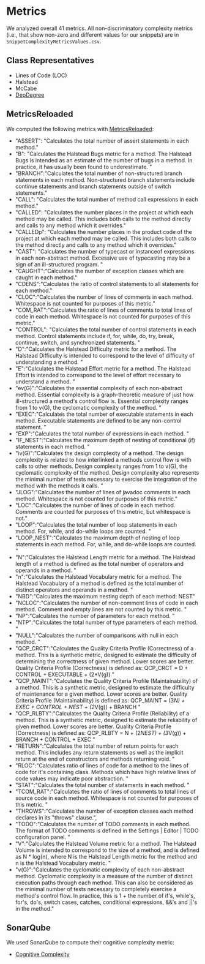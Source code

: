 # Metrics

We analyzed overall 41 metrics. All non-discriminatory complexity metrics (i.e., that show non-zero and different values for our snippets) are in `SnippetComplexityMetricsValues.csv`.

## Class Representatives

- Lines of Code (LOC)
- Halstead
- McCabe
- [DepDegree](https://www.sosy-lab.org/~dbeyer/DepDigger/)

## MetricsReloaded

We computed the following metrics with [MetricsReloaded](https://github.com/BasLeijdekkers/MetricsReloaded/):

- "ASSERT": "Calculates the total number of assert statements in each method."
- "B": "Calculates the Halstead Bugs metric for a method. The Halstead Bugs is intended as an estimate of the number of bugs in a method. In practice, it has usually been found to underestimate. "
- "BRANCH":"Calculates the total number of non-structured branch statements in each method. Non-structured branch statements include continue statements and branch statements outside of switch statements."
- "CALL": "Calculates the total number of method call expressions in each method."
- "CALLED": "Calculates the number places in the project at which each method may be called. This includes both calls to the method directly and calls to any method which it overrides."
- "CALLEDp": "Calculates the number places in the product code of the project at which each method may be called. This includes both calls to the method directly and calls to any method which it overrides."
- "CAST": "Calculates the number of typecast or instanceof expressions in each non-abstract method. Excessive use of typecasting may be a sign of an ill-structured program. "
- "CAUGHT":"Calculates the number of exception classes which are caught in each method."
- "CDENS":"Calculates the ratio of control statements to all statements for each method."
- "CLOC":"Calculates the number of lines of comments in each method. Whitespace is not counted for purposes of this metric."
- "COM_RAT":"Calculates the ratio of lines of comments to total lines of code in each method. Whitespace is not counted for purposes of this metric."
- "CONTROL": "Calculates the total number of control statements in each method. Control statements include if, for, while, do, try, break, continue, switch, and synchronized statements. "
- "D":"Calculates the Halstead Difficulty metric for a method. The Halstead Difficulty is intended to correspond to the level of difficulty of understanding a method. "
- "E":"Calculates the Halstead Effort metric for a method. The Halstead Effort is intended to correspond to the level of effort necessary to understand a method. "
- "ev(G)":"Calculates the essential complexity of each non-abstract method. Essential complexity is a graph-theoretic measure of just how ill-structured a method's control flow is. Essential complexity ranges from 1 to v(G), the cyclomatic complexity of the method. "
- "EXEC":"Calculates the total number of executable statements in each method. Executable statements are defined to be any non-control statement. "
- "EXP":"Calculates the total number of expressions in each method. "
- "IF_NEST":"Calculates the maximum depth of nesting of conditional (if) statements in each method. "
- "iv(G)":"Calculates the design complexity of a method. The design complexity is related to how interlinked a methods control flow is with calls to other methods. Design complexity ranges from 1 to v(G), the cyclomatic complexity of the method. Design complexity also represents the minimal number of tests necessary to exercise the integration of the method with the methods it calls. "
- "JLOG":"Calculates the number of lines of javadoc comments in each method. Whitespace is not counted for purposes of this metric."
- "LOC":"Calculates the number of lines of code in each method. Comments are counted for purposes of this metric, but whitespace is not."
- "LOOP":"Calculates the total number of loop statements in each method. For, while, and do-while loops are counted. "
- "LOOP_NEST":"Calculates the maximum depth of nesting of loop statements in each method. For, while, and do-while loops are counted. "
- "N":"Calculates the Halstead Length metric for a method. The Halstead length of a method is defined as the total number of operators and operands in a method. "
- "n":"Calculates the Halstead Vocabulary metric for a method. The Halstead Vocabulary of a method is defined as the total number of distinct operators and operands in a method. "
- "NBD":"Calculates the maximum nesting depth of each method: NEST"
- "NCLOC":"Calculates the number of non-comment lines of code in each method. Comment and empty lines are not counted by this metric. "
- "NP":"Calculates the number of parameters for each method. "
- "NTP":"Calculates the total number of type parameters of each method. "
- "NULL":"Calculates the number of comparisons with null in each method. "
- "QCP_CRCT":"Calculates the Quality Criteria Profile (Correctness) of a method. This is a synthetic metric, designed to estimate the difficulty of determining the correctness of given method. Lower scores are better. Quality Criteria Profile (Correctness) is defined as: QCP_CRCT = D + CONTROL + EXECUTABLE + (2*V(g)) "
- "QCP_MAINT":"Calculates the Quality Criteria Profile (Maintainability) of a method. This is a synthetic metric, designed to estimate the difficulty of maintenance for a given method. Lower scores are better. Quality Criteria Profile (Maintainability) is defined as: QCP_MAINT = (3*N) + EXEC + CONTROL + NEST + (2*V(g)) + BRANCH "
- "QCP_RLBTY":"Calculates the Quality Criteria Profile (Reliability) of a method. This is a synthetic metric, designed to estimate the reliability of given method. Lower scores are better. Quality Criteria Profile (Correctness) is defined as: QCP_RLBTY = N + (2*NEST) + (3*V(g)) + BRANCH + CONTROL + EXEC "
- "RETURN":"Calculates the total number of return points for each method. This includes any return statements as well as the implicit return at the end of constructors and methods returning void. "
- "RLOC":"Calculates ratio of lines of code for a method to the lines of code for it's containing class. Methods which have high relative lines of code values may indicate poor abstraction. "
- "STAT":"Calculates the total number of statements in each method. "
- "TCOM_RAT":"Calculates the ratio of lines of comments to total lines of source code in each method. Whitespace is not counted for purposes of this metric. "
- "THROWS":"Calculates the number of exception classes each method declares in its \"throws\" clause.",
- "TODO":"Calculates the number of TODO comments in each method. The format of TODO comments is defined in the Settings | Editor | TODO configuration panel. "
- "V":"Calculates the Halstead Volume metric for a method. The Halstead Volume is intended to correspond to the size of a method, and is defined as N * log(n), where N is the Halstead Length metric for the method and n is the Halstead Vocabulary metric. "
- "v(G)":"Calculates the cyclomatic complexity of each non-abstract method. Cyclomatic complexity is a measure of the number of distinct execution paths through each method. This can also be considered as the minimal number of tests necessary to completely exercise a method's control flow. In practice, this is 1 + the number of if's, while's, for's, do's, switch cases, catches, conditional expressions, &&'s and ||'s in the method."

## SonarQube

We used SonarQube to compute their cognitive complexity metric:

- [Cognitive Complexity](https://next.sonarqube.com/sonarqube/)
